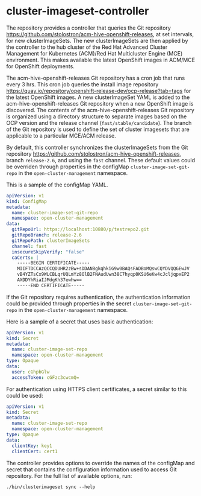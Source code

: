 # cluster-imageset-controller

The repository provides a controller that queries the Git repository https://github.com/stolostron/acm-hive-openshift-releases, at set intervals, for new clusterImageSets. The new clusterImageSets are then applied by the controller to the hub cluster of the Red Hat Advanced Cluster Management for Kubernetes (ACM)/Red Hat Multicluster Engine (MCE) environment. This makes available the latest OpenShift images in ACM/MCE for OpenShift deployments.

The acm-hive-openshift-releases Git repository has a cron job that runs every 3 hrs. This cron job queries the install image repository https://quay.io/repository/openshift-release-dev/ocp-release?tab=tags for the latest OpenShift images. A new clusterImageSet YAML is added to the acm-hive-openshift-releases Git repository when a new OpenShift image is discovered. The contents of the acm-hive-openshift-releases Git repository is organized using a directory structure to separate images based on the OCP version and the release channel (`fast/stable/candidate`). The branch of the Git repository is used to define the set of cluster imagesets that are applicable to a particular MCE/ACM release.

By default, this controller synchronizes the clusterImageSets from the Git repository https://github.com/stolostron/acm-hive-openshift-releases, branch `release-2.6`, and using the `fast` channel. These default values could be overriden through properties in the configMap `cluster-image-set-git-repo` in the `open-cluster-management` namespace.

This is a sample of the configMap YAML.

```YAML
apiVersion: v1
kind: ConfigMap
metadata:
  name: cluster-image-set-git-repo
  namespace: open-cluster-management
data:
  gitRepoUrl: https://localhost:10880/p/testrepo2.git
  gitRepoBranch: release-2.6
  gitRepoPath: clusterImageSets
  channel: fast
  insecureSkipVerify: "false"
  caCerts: |
    -----BEGIN CERTIFICATE-----
    MIIFTDCCAzQCCQDUHR2zBw+sDDANBgkqhkiG9w0BAQsFADBoMQswCQYDVQQGEwJV
    vB4YZTsCx9WLCBLqrUQLmYz8OlB2FNAudUwn38C7hyqp0KSU6eKw4cJcljqpxEP2
    AXDDYhRiaIJMdgKh37ewhw==
    -----END CERTIFICATE-----
```

If the Git repository requires authentication, the authentication information could be provided through properties in the secret `cluster-image-set-git-repo` in the `open-cluster-management` namespace.

Here is a sample of a secret that uses basic authentication:

```YAML
apiVersion: v1
kind: Secret
metadata:
  name: cluster-image-set-repo
  namespace: open-cluster-management
type: Opaque
data:
  user: cGhpbGlw
  accessToken: cGFzc3cwcmQ=
```

For authentication using HTTPS client certificates, a secret similar to this could be used:

```YAML
apiVersion: v1
kind: Secret
metadata:
  name: cluster-image-set-repo
  namespace: open-cluster-management
type: Opaque
data:
  clientKey: key1
  clientCert: cert1
```

The controller provides options to override the names of the configMap and secret that contains the configuration information used to access Git repository. For the full list of available options, run:
```
./bin/clusterimageset sync --help
```
